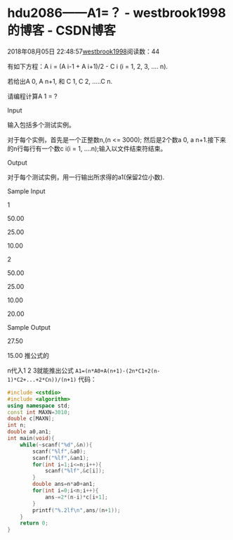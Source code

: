 # hdu2086——A1=？ - westbrook1998的博客 - CSDN博客





2018年08月05日 22:48:57[westbrook1998](https://me.csdn.net/westbrook1998)阅读数：44








> 
有如下方程：A i = (A i-1 + A i+1)/2 - C i (i = 1, 2, 3, …. n).  

  若给出A 0, A n+1, 和 C 1, C 2, …..C n.  

  请编程计算A 1 = ? 

  Input 

  输入包括多个测试实例。  

  对于每个实例，首先是一个正整数n,(n <= 3000); 然后是2个数a 0, a n+1.接下来的n行每行有一个数c i(i = 1, ….n);输入以文件结束符结束。  

  Output 

  对于每个测试实例，用一行输出所求得的a1(保留2位小数). 

  Sample Input 

  1 

  50.00 

  25.00 

  10.00 

  2 

  50.00 

  25.00 

  10.00 

  20.00 

  Sample Output 

  27.50 

  15.00
推公式的  

n代入1 2 3就能推出公式 
`A1=(n*A0+A(n+1)-(2n*C1+2(n-1)*C2+...+2*Cn))/(n+1)`
代码：

```cpp
#include <cstdio>
#include <algorithm>
using namespace std;
const int MAXN=3010;
double c[MAXN];
int n;
double a0,an1;
int main(void){
    while(~scanf("%d",&n)){
        scanf("%lf",&a0);
        scanf("%lf",&an1);
        for(int i=1;i<=n;i++){
            scanf("%lf",&c[i]);
        }
        double ans=n*a0+an1;
        for(int i=0;i<n;i++){
            ans-=2*(n-i)*c[i+1];
        }
        printf("%.2lf\n",ans/(n+1));
    }
    return 0;
}
```






